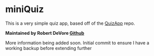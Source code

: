 # miniQuiz

This is a very simple quiz app, based off of the [QuizApp](http://odhyan.com/blog/2014/12/building-a-simple-quiz-app-using-angularjs/) repo.

**Maintained by Robert DeVore [Github](https://github.com/deviodigital)**

More information being added soon. Initial commit to ensure I have a working backup before extending further